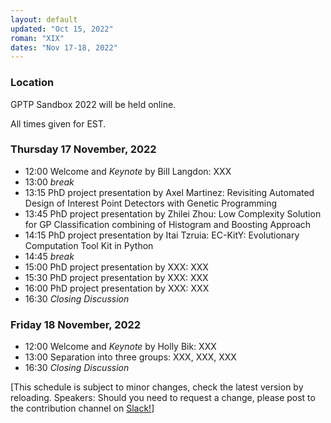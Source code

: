 ```yaml
---
layout: default
updated: "Oct 15, 2022"
roman: "XIX"
dates: "Nov 17-18, 2022"
---
```


### Location
GPTP Sandbox 2022 will be held online.

All times given for EST.

### Thursday 17 November, 2022

- 12:00 Welcome and _Keynote_ by Bill Langdon: XXX
- 13:00 _break_
- 13:15 PhD project presentation by Axel Martinez: Revisiting Automated Design of Interest Point Detectors with Genetic Programming
- 13:45 PhD project presentation by Zhilei Zhou: Low Complexity Solution for GP Classification combining of Histogram and Boosting Approach
- 14:15 PhD project presentation by Itai Tzruia: EC-KitY: Evolutionary Computation Tool Kit in Python
- 14:45 _break_
- 15:00 PhD project presentation by XXX: XXX
- 15:30 PhD project presentation by XXX: XXX
- 16:00 PhD project presentation by XXX: XXX
- 16:30 _Closing Discussion_

### Friday 18 November, 2022
- 12:00 Welcome and _Keynote_ by Holly Bik: XXX
- 13:00 Separation into three groups: XXX, XXX, XXX
- 16:30 _Closing Discussion_

[This schedule is subject to minor changes, check the latest version by reloading. Speakers: Should you need to request a change, please post to the contribution channel on [Slack!](https://gptp-workshops.slack.com)]

